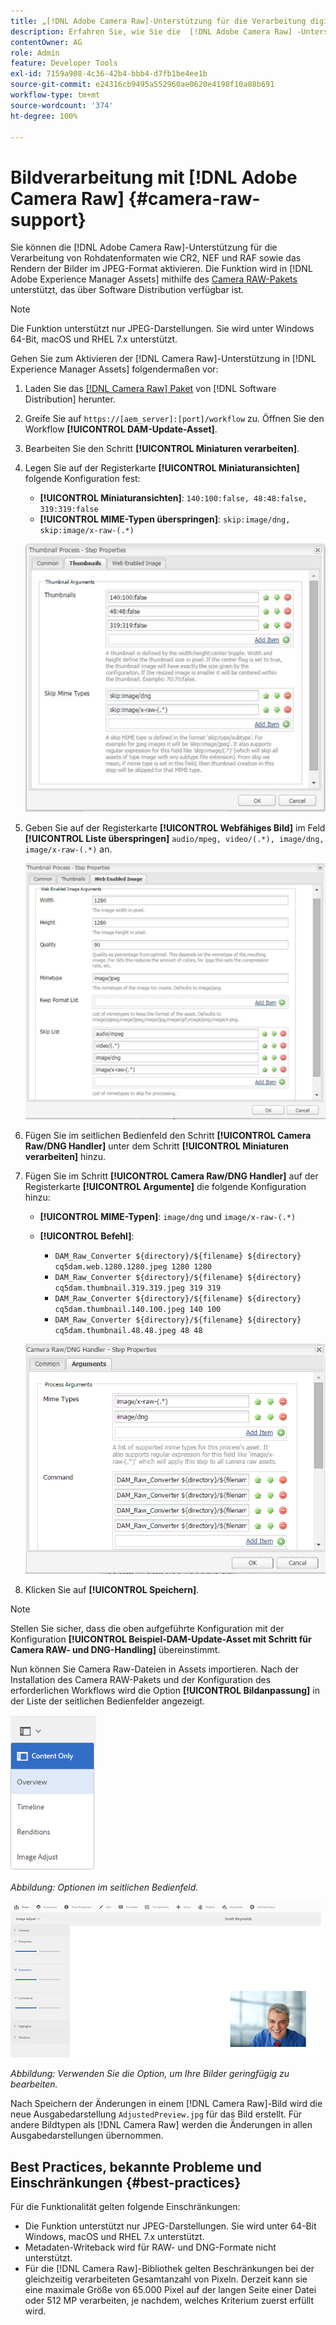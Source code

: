 ```yaml
---
title: „[!DNL Adobe Camera Raw]-Unterstützung für die Verarbeitung digitaler Assets“
description: Erfahren Sie, wie Sie die  [!DNL Adobe Camera Raw] -Unterstützung in [!DNL Adobe Experience Manager Assets] aktivieren
contentOwner: AG
role: Admin
feature: Developer Tools
exl-id: 7159a908-4c36-42b4-bbb4-d7fb1be4ee1b
source-git-commit: e24316cb9495a552960ae0620e4198f10a08b691
workflow-type: tm+mt
source-wordcount: '374'
ht-degree: 100%

---
```


# Bildverarbeitung mit [!DNL Adobe Camera Raw] {#camera-raw-support}

Sie können die [!DNL Adobe Camera Raw]-Unterstützung für die Verarbeitung von Rohdatenformaten wie CR2, NEF und RAF sowie das Rendern der Bilder im JPEG-Format aktivieren. Die Funktion wird in [!DNL Adobe Experience Manager Assets] mithilfe des [Camera RAW-Pakets](https://experience.adobe.com/#/downloads/content/software-distribution/en/aem.html?package=/content/software-distribution/en/details.html/content/dam/aem/public/adobe/packages/aem630/product/assets/aem-assets-cameraraw-pkg) unterstützt, das über Software Distribution verfügbar ist.

>[!NOTE]
>
>Die Funktion unterstützt nur JPEG-Darstellungen. Sie wird unter Windows 64-Bit, macOS und RHEL 7.x unterstützt.

Gehen Sie zum Aktivieren der [!DNL Camera Raw]-Unterstützung in [!DNL Experience Manager Assets] folgendermaßen vor:

1. Laden Sie das [[!DNL Camera Raw] Paket](https://experience.adobe.com/#/downloads/content/software-distribution/en/aem.html?package=/content/software-distribution/en/details.html/content/dam/aem/public/adobe/packages/cq650/product/assets/aem-assets-cameraraw-pkg-1.4.8.zip) von [!DNL Software Distribution] herunter.
1. Greife Sie auf `https://[aem_server]:[port]/workflow` zu. Öffnen Sie den Workflow **[!UICONTROL DAM-Update-Asset]**.
1. Bearbeiten Sie den Schritt **[!UICONTROL Miniaturen verarbeiten]**.
1. Legen Sie auf der Registerkarte **[!UICONTROL Miniaturansichten]** folgende Konfiguration fest:

   * **[!UICONTROL Miniaturansichten]**: `140:100:false, 48:48:false, 319:319:false`
   * **[!UICONTROL MIME-Typen überspringen]**: `skip:image/dng, skip:image/x-raw-(.*)`

   ![chlimage_1-128](assets/chlimage_1-334.png)

1. Geben Sie auf der Registerkarte **[!UICONTROL Webfähiges Bild]** im Feld **[!UICONTROL Liste überspringen]** `audio/mpeg, video/(.*), image/dng, image/x-raw-(.*)` an.

   ![chlimage_1-129](assets/chlimage_1-335.png)

1. Fügen Sie im seitlichen Bedienfeld den Schritt **[!UICONTROL Camera Raw/DNG Handler]** unter dem Schritt **[!UICONTROL Miniaturen verarbeiten]** hinzu.
1. Fügen Sie im Schritt **[!UICONTROL Camera Raw/DNG Handler]** auf der Registerkarte **[!UICONTROL Argumente]** die folgende Konfiguration hinzu:

   * **[!UICONTROL MIME-Typen]**: `image/dng` und `image/x-raw-(.*)`
   * **[!UICONTROL Befehl]**:

      * `DAM_Raw_Converter ${directory}/${filename} ${directory} cq5dam.web.1280.1280.jpeg 1280 1280`
      * `DAM_Raw_Converter ${directory}/${filename} ${directory} cq5dam.thumbnail.319.319.jpeg 319 319`
      * `DAM_Raw_Converter ${directory}/${filename} ${directory} cq5dam.thumbnail.140.100.jpeg 140 100`
      * `DAM_Raw_Converter ${directory}/${filename} ${directory} cq5dam.thumbnail.48.48.jpeg 48 48`

   ![chlimage_1-130](assets/chlimage_1-336.png)

1. Klicken Sie auf **[!UICONTROL Speichern]**.

>[!NOTE]
>
>Stellen Sie sicher, dass die oben aufgeführte Konfiguration mit der Konfiguration **[!UICONTROL Beispiel-DAM-Update-Asset mit Schritt für Camera RAW- und DNG-Handling]** übereinstimmt.

Nun können Sie Camera Raw-Dateien in Assets importieren. Nach der Installation des Camera RAW-Pakets und der Konfiguration des erforderlichen Workflows wird die Option **[!UICONTROL Bildanpassung]** in der Liste der seitlichen Bedienfelder angezeigt.

![chlimage_1-131](assets/chlimage_1-337.png)

*Abbildung: Optionen im seitlichen Bedienfeld.*

![chlimage_1-132](assets/chlimage_1-338.png)

*Abbildung: Verwenden Sie die Option, um Ihre Bilder geringfügig zu bearbeiten.*

Nach Speichern der Änderungen in einem [!DNL Camera Raw]-Bild wird die neue Ausgabedarstellung `AdjustedPreview.jpg` für das Bild erstellt. Für andere Bildtypen als [!DNL Camera Raw] werden die Änderungen in allen Ausgabedarstellungen übernommen.

## Best Practices, bekannte Probleme und Einschränkungen {#best-practices}

Für die Funktionalität gelten folgende Einschränkungen:

* Die Funktion unterstützt nur JPEG-Darstellungen. Sie wird unter 64-Bit Windows, macOS und RHEL 7.x unterstützt.
* Metadaten-Writeback wird für RAW- und DNG-Formate nicht unterstützt.
* Für die [!DNL Camera Raw]-Bibliothek gelten Beschränkungen bei der gleichzeitig verarbeiteten Gesamtanzahl von Pixeln. Derzeit kann sie eine maximale Größe von 65.000 Pixel auf der langen Seite einer Datei oder 512 MP verarbeiten, je nachdem, welches Kriterium zuerst erfüllt wird.
